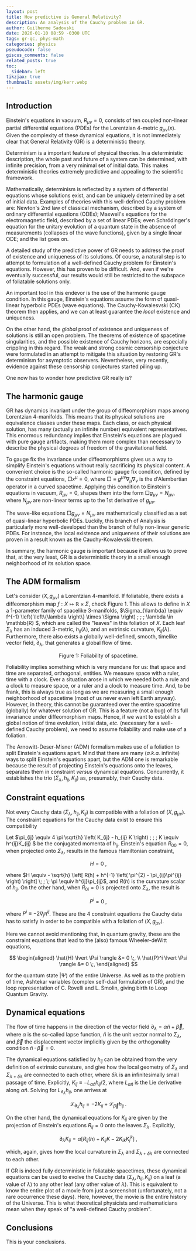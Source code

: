 ```yaml
---
layout: post
title: How predictive is General Relativity? 
description: An analysis of the Cauchy problem in GR.
author: Guilherme Sadovski
date: 2026-01-10 08:59 -0300 UTC
tags: gr-qc, phys-math
categories: physics
pseudocode: false
giscus_comments: false
related_posts: true
toc:
  sidebar: left
tikzjax: true
thumbnail: assets/img/kerr.webp
---
```


## Introduction

Einstein's equations in vacuum, $R_{\mu \nu} = 0$, consists of ten coupled non-linear partial differential equations (PDEs) for the Lorentzian 4-metric $g_{\mu \nu}(x)$. Given the complexity of these dynamical equations, it is not immediately clear that General Relativity (GR) is a deterministic theory. 

Determinism is a important feature of physical theories. In a deterministic description, the whole past and future of a system can be determined, with infinite precision, from a very minimal set of initial data. This makes deterministic theories extremely predictive and appealing to the scientific framework.

Mathematically, determinism is reflected by a system of differential equations whose solutions exist, and can be uniquely determined by a set of initial data. Examples of theories with this well-defined Cauchy problem are: Newton's 2nd law of classical mechanism, described by a system of ordinary differential equations (ODEs); Maxwell's equations for the electromagnetic field, described by a set of linear PDEs; even Schrödinger's equation for the unitary evolution of a quantum state in the absence of measurements (collapses of the wave functions), given by a single linear ODE; and the list goes on.
 
A detailed study of the predictive power of GR needs to address the proof of existence and uniqueness of its solutions. Of course, a natural step is to attempt to formulation of a well-defined Cauchy problem for Einstein's equations. However, this has proven to be difficult. And, even if we're eventually successful, our results would still be restricted to the subspace of foliatable solutions only.

An important tool in this endevor is the use of the harmonic gauge condition. In this gauge, Einstein's equations assume the form of quasi-linear hyperbolic PDEs (wave equations). The Cauchy-Kowalesvski (CK) theorem then applies, and we can at least guarantee the *local* existence and uniqueness.

On the other hand, the *global* proof of existence and uniqueness of solutions is still an open problem. The theorems of existence of spacetime singularities, and the possible existence of Cauchy horizons, are especially crippling in this regard. The weak and strong cosmic censorship conjecture were formulated in an attempt to mitigate this situation by restoring GR's determinism for asymptotic observers. Nevertheless, very recently, evidence against these censorship conjectures started piling up.

One now has to wonder how predictive GR really is?

## The harmonic gauge

GR has dynamics invariant under the group of diffeomorphism maps among Lorentzian 4-manifolds. This means that its physical solutions are equivalence classes under these maps. Each class, or each physical solution, has many (actually an infinite number) equivalent representatives. This enormous redundancy implies that Einstein's equations are plagued with pure gauge artifacts, making them more complex than necessary to describe the physical degrees of freedom of the gravitational field.

To gauge fix the invariance under diffeomorphisms gives us a way to simplify Einstein's equations without really sacrificing its physical content. A convenient choice is the so-called harmonic gauge fix condition, defined by the constraint equations, $\Box x^{\mu} = 0$, where $\Box \equiv g^{\mu \nu} \nabla_{\mu} \nabla_{\nu}$ is the d'Alembertian operator in a curved spacetime. Applying this condition to Einstein's equations in vacuum, $R_{\mu \nu} = 0$, shapes them into the form $\Box g_{\mu \nu} = N_{\mu \nu}$, where $N_{\mu \nu}$ are non-linear terms up to the 1st derivative of $g_{\mu \nu}$.

The wave-like equations $\Box g_{\mu \nu} = N_{\mu \nu}$ are mathematically classified as a set of quasi-linear hyperbolic PDEs. Luckily, this branch of Analysis is particularly more well-developed than the branch of fully non-linear generic PDEs. For instance, the local existence and uniqueness of their solutions are proven in a result known as the Cauchy-Kowalevski theorem.

In summary, the harmonic gauge is important because it allows us to prove that, at the very least, GR is a deterministic theory in a small enough neighborhood of its solution space.

## The ADM formalism

Let's consider $\left(X, g_{\mu \nu}\right)$ a Lorentzian 4-manifold. If foliatable, there exists a diffeomorphism map $f: X \mapsto \mathbb{R}\times\Sigma$, check Figure 1. This allows to define in $X$ a 1-parameter family of spacelike 3-manifolds, $\Sigma_{\lambda} \equiv f^{-1} \left( \left\\{\lambda \right\\} \times \Sigma \right) \; ; \; \lambda \in \mathbb{R} $, which are called the "leaves" in this foliation of $X$. Each leaf $\Sigma_{\lambda}$ has an induced 3-metric, $h_{ij} \left(\lambda\right)$, and an extrinsic curvature, $K_{ij} \left(\lambda\right)$. Furthermore, there also exists a globally well-defined, smooth, timelike vector field, $\partial_{\lambda}$, that generates a global flow of time.

<div align="center">
<script type="text/tikz">
\begin{tikzpicture}
% Left blob (bean shape)
\fill[gray!50] (-3,0) .. controls (-2.5,1.5) and (-1,1.5) .. (0,0.5)
                .. controls (0.5,-1) and (-2.5,-1.5) .. (-3,0);
\draw[thick] (-3,0) .. controls (-2.5,1.5) and (-1,1.5) .. (0,0.5)
                .. controls (0.5,-1) and (-2.5,-1.5) .. (-3,0);

% Mark the X inside the blob
\draw[thick] (-2.2,0.2) -- (-1.8,-0.2);
\draw[thick] (-2.2,-0.2) -- (-1.8,0.2);

% Arrow from the blob to the product space
\draw[->, thick] (0.5,0) -- (2,0) node[midway, above] {$\varphi$};

% Product space (3 stacked sheets)
\begin{scope}[xshift=3cm]
    % First sheet
    \fill[gray!30] (-1,1) .. controls (-0.5,1.5) and (0.5,1.5) .. (1,1)
                   .. controls (0.5,0.5) and (-0.5,0.5) .. cycle;
    \draw[thick] (-1,1) .. controls (-0.5,1.5) and (0.5,1.5) .. (1,1);
    \draw[thick] (-1,1) .. controls (-0.5,0.5) and (0.5,0.5) .. (1,1);

    % Second sheet
    \fill[gray!30] (-1,0) .. controls (-0.5,0.5) and (0.5,0.5) .. (1,0)
                   .. controls (0.5,-0.5) and (-0.5,-0.5) .. cycle;
    \draw[thick] (-1,0) .. controls (-0.5,0.5) and (0.5,0.5) .. (1,0);
    \draw[thick] (-1,0) .. controls (-0.5,-0.5) and (0.5,-0.5) .. (1,0);

    % Third sheet
    \fill[gray!30] (-1,-1) .. controls (-0.5,-0.5) and (0.5,-0.5) .. (1,-1)
                   .. controls (0.5,-1.5) and (-0.5,-1.5) .. cycle;
    \draw[thick] (-1,-1) .. controls (-0.5,-0.5) and (0.5,-0.5) .. (1,-1);
    \draw[thick] (-1,-1) .. controls (-0.5,-1.5) and (0.5,-1.5) .. (1,-1);

    % Vertical lines connecting sheets
    \draw[thick] (-1,1) -- (-1,-1);
    \draw[thick] (1,1) -- (1,-1);
\end{scope}

% Label for the product space
\node at (5,-1.5) {$\mathbb{R} \times \Sigma$};
\end{tikzpicture}
</script>
<div class="caption">
  Figure 1: Foliability of spacetime.
</div>
</div>

Foliability implies something which is very mundane for us: that space and time are separated, orthogonal, entities. We measure space with a ruler, time with a clock. Ever a situation arose in which we needed both a rule and a clock to measure space, or a ruler and a clock to measure time. And, to be frank, this is always true as long as we are measuring a small enough neighborhood of spacetime (most of us never even left Earth anyway). However, in theory, this cannot be guaranteed over the entire spacetime (globally) for whatever solution of GR. This is a feature (not a bug) of its full invariance under diffeomorphism maps. Hence, if we want to establish a global notion of time evolution, initial data, *etc*. (necessary for a well-defined Cauchy problem), we need to assume foliability and make use of a foliation.

The Arnowitt-Deser-Misner (ADM) formalism makes use of a foliation to split Einstein's equations apart. Mind that there are many (*a.k.a.* infinite) ways to split Einstein's equations apart, but the ADM one is remarkable because the result of projecting Einstein's equations onto the leaves, separates them in constraint *versus* dynamical equations. Concurrently, it establishes the trio $\left( \Sigma_{\lambda}, h_{ij}, K_{ij}\right)$ as, presumably, their Cauchy data.

## Constraint equations

Not every Cauchy data $\left(\Sigma_{\lambda}, h_{ij}, K_{ij}\right)$ is compatible with a foliation of $\left(X, g_{\mu \nu}\right)$. The constraint equations for the Cauchy data exist to ensure this compatibility

Let $\pi_{ij} \equiv 4 \pi \sqrt{h} \left( K_{ij} - h_{ij} K \right) \; ; \; K \equiv h^{ij}K_{ij} $ be the conjugated momenta of $h_{ij}$. Einstein's equation $R_{00} = 0$, when projected onto $\Sigma_{\lambda}$, results in the famous Hamiltonian constraint,

$$ H = 0 \;, $$

where $H \equiv - \sqrt{h} \left[ R(h) + h^{-1} \left( \pi^{2} - \pi_{ij}\pi^{ij} \right) \right] \; ; \; \pi \equiv h^{ij}\pi_{ij}$, and $R(h)$ is the curvature scalar of $h_{ij}$. On the other hand, when $R_{0i} = 0$ is projected onto $\Sigma_{\lambda}$, the result is

$$ P^i = 0 \;, $$

where $P^i \equiv -2 \nabla_j \pi^{ij}$. These are the 4 constraint equations the Cauchy data has to satisfy in order to be compatible with a foliation of $\left(X, g_{\mu \nu}\right)$.

Here we cannot avoid mentioning that, in quantum gravity, these are the constraint equations that lead to the (also) famous Wheeler-deWitt equations,

$$
\begin{aligned}
\hat{H} \lvert \Psi \rangle &= 0 \;, \\ 
\hat{P}^i \lvert \Psi \rangle &= 0 \;, 
\end{aligned}
$$ 

for the quantum state $\lvert \Psi \rangle$ of the entire Universe. As well as to the problem of time, Ashtekar variables (complex self-dual formulation of GR), and the loop representation of C. Rovelli and L. Smolin, giving birth to Loop Quantum Gravity.

## Dynamical equations

The flow of time happens in the direction of the vector field $\partial_{\lambda} = \alpha \hat{n} + \vec{\beta}$, where $\alpha$ is the so-called lapse function, $\hat{n}$ is the unit vector normal to $\Sigma_{\lambda}$, and $\vec{\beta}$ the displacement vector implicitly given by the orthogonality condition $\hat{n} \cdot \vec{\beta} = 0$.

The dynamical equations satisfied by $h_{ij}$ can be obtained from the very definition of extrinsic curvature, and give how the local geometry of $\Sigma_{\lambda}$ and $\Sigma_{\lambda+ \delta\lambda}$ are connected to each other, where $\delta\lambda$ is an infinitesimally small passage of time. Explicitly, $K_{ij} \equiv - L_{\alpha \hat{n}} h_{ij} / 2$, where $L_{\alpha \hat{n}}$ is the Lie derivative along $\alpha\hat{n}$. Solving for $L_{\partial_{\lambda}} h_{ij}$, one arrives at

$$ \mathcal{L}_{\partial_{\lambda}} h_{ij} = - 2 K_{ij} + \mathcal{L}_{\vec{\beta}} h_{ij} \;. $$

On the other hand, the dynamical equations for $K_{ij}$ are given by the projection of Einstein's equations $R_{ij} = 0$ onto the leaves $\Sigma_{\lambda}$. Explicitly,

$$ \partial_{\lambda} K_{ij} = \alpha \left[ R_{ij} \left(h\right) + K_{ij} K - 2 K_{ik} K_j^k \right] \;,  $$ 

which, again, gives how the local curvature in $\Sigma_{\lambda}$ and $\Sigma_{\lambda + \delta\lambda}$ are connected to each other.

If GR is indeed fully deterministic in foliatable spacetimes, these dynamical equations can be used to evolve the Cauchy data $\left(\Sigma_{\lambda}, h_{ij}, K_{ij}\right)$ on a leaf (a value of $\lambda$) to any other leaf (any other value of $\lambda$). This is equivalent to know the entire plot of a movie from just a screenshot (unfortunately, not a rare occurrence these days). Here, however, the movie is the entire history of the Universe. This is what theoretical physicists and mathematicians mean when they speak of "a well-defined Cauchy problem".

## Conclusions

This is your conclusions.
